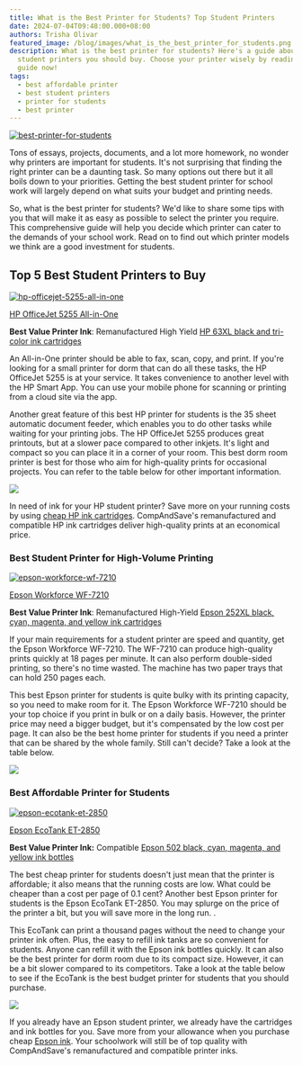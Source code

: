 ```yaml
---
title: What is the Best Printer for Students? Top Student Printers
date: 2024-07-04T09:48:00.000+08:00
authors: Trisha Olivar
featured_image: /blog/images/what_is_the_best_printer_for_students.png
description: What is the best printer for students? Here's a guide about the top
  student printers you should buy. Choose your printer wisely by reading our
  guide now!
tags:
  - best affordable printer
  - best student printers
  - printer for students
  - best printer
---
```

[![best-printer-for-students](/blog/images/what_is_the_best_printer_for_students.png "What is the Best Printer for Students")](/blog/images/what_is_the_best_printer_for_students.png)

Tons of essays, projects, documents, and a lot more homework, no wonder why printers are important for students. It's not surprising that finding the right printer can be a daunting task. So many options out there but it all boils down to your priorities. Getting the best student printer for school work will largely depend on what suits your budget and printing needs.

So, what is the best printer for students? We'd like to share some tips with you that will make it as easy as possible to select the printer you require. This comprehensive guide will help you decide which printer can cater to the demands of your school work. Read on to find out which printer models we think are a good investment for students.

## Top 5 Best Student Printers to Buy

[![hp-officejet-5255-all-in-one](/blog/images/hp_officejet_5255_all-in-one.png "HP OfficeJet 5255 All-in-One")](/blog/images/hp_officejet_5255_all-in-one.png)

[HP OfficeJet 5255 All-in-One](https://www.compandsave.com/hp/officejet/5255-all-in-one-ink-cartridges)[](https://www.compandsave.com/hp/officejet/5255-all-in-one-ink-cartridges)

**Best Value Printer Ink**: Remanufactured High Yield [HP 63XL black and tri-color ink cartridges](https://www.compandsave.com/hp/63xl-ink-cartridges)

An All-in-One printer should be able to fax, scan, copy, and print. If you're looking for a small printer for dorm that can do all these tasks, the HP OfficeJet 5255 is at your service. It takes convenience to another level with the HP Smart App. You can use your mobile phone for scanning or printing from a cloud site via the app.

Another great feature of this best HP printer for students is the 35 sheet automatic document feeder, which enables you to do other tasks while waiting for your printing jobs. The HP OfficeJet 5255 produces great printouts, but at a slower pace compared to other inkjets. It's light and compact so you can place it in a corner of your room. This best dorm room printer is best for those who aim for high-quality prints for occasional projects. You can refer to the table below for other important information.

[![](/blog/images/screenshot-2024-07-04-at-10.03.05 pm.png)](/blog/images/screenshot-2024-07-04-at-10.03.05 pm.png)

In need of ink for your HP student printer? Save more on your running costs by using [cheap HP ink cartridges](https://www.compandsave.com/hp). CompAndSave's remanufactured and compatible HP ink cartridges deliver high-quality prints at an economical price.

### Best Student Printer for High-Volume Printing

[![epson-workforce-wf-7210](/blog/images/epson_workforce_wf-7210.png "Epson Workforce WF-7210")](/blog/images/epson_workforce_wf-7210.png)

[Epson Workforce WF-7210](https://www.compandsave.com/epson/workforce/wf-7210-ink-cartridges)

**Best Value Printer Ink**: Remanufactured High-Yield [Epson 252XL black, cyan, magenta, and yellow ink cartridges](https://www.compandsave.com/epson/252xl-ink-cartridges)

[](https://www.compandsave.com/epson/workforce/wf-7210-ink-cartridges)If your main requirements for a student printer are speed and quantity, get the Epson Workforce WF-7210. The WF-7210 can produce high-quality prints quickly at 18 pages per minute. It can also perform double-sided printing, so there's no time wasted. The machine has two paper trays that can hold 250 pages each.

This best Epson printer for students is quite bulky with its printing capacity, so you need to make room for it. The Epson Workforce WF-7210 should be your top choice if you print in bulk or on a daily basis. However, the printer price may need a bigger budget, but it's compensated by the low cost per page. It can also be the best home printer for students if you need a printer that can be shared by the whole family. Still can't decide? Take a look at the table below.

[![](/blog/images/screenshot-2024-07-04-at-10.09.38 pm.png)](/blog/images/screenshot-2024-07-04-at-10.09.38 pm.png)



### Best Affordable Printer for Students

[![epson-ecotank-et-2850](/blog/images/epson_ecotank_et-2850.png "Epson EcoTank ET-2850")](/blog/images/epson_ecotank_et-2850.png)

[Epson EcoTank ET-2850](https://www.compandsave.com/epson/ecotank/et-2850-wireless-color-all-in-one-ink-bottles)

**Best Value Printer Ink:** Compatible [Epson 502 black, cyan, magenta, and yellow ink bottles](https://www.compandsave.com/epson/502-ink-cartridges)

The best cheap printer for students doesn't just mean that the printer is affordable; it also means that the running costs are low. What could be cheaper than a cost per page of 0.1 cent? Another best Epson printer for students is the Epson EcoTank ET-2850. You may splurge on the price of the printer a bit, but you will save more in the long run. .

This EcoTank can print a thousand pages without the need to change your printer ink often. Plus, the easy to refill ink tanks are so convenient for students. Anyone can refill it with the Epson ink bottles quickly. It can also be the best printer for dorm room due to its compact size. However, it can be a bit slower compared to its competitors. Take a look at the table below to see if the EcoTank is the best budget printer for students that you should purchase.

[![](/blog/images/screenshot-2024-07-04-at-10.26.09 pm.png)](/blog/images/screenshot-2024-07-04-at-10.26.09 pm.png)

If you already have an Epson student printer, we already have the cartridges and ink bottles for you. Save more from your allowance when you purchase cheap [Epson ink](https://www.compandsave.com/epson). Your schoolwork will still be of top quality with CompAndSave's remanufactured and compatible printer inks.
